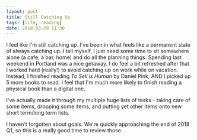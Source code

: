 ```yaml
---
layout: post
title: Still Catching Up
tags: [life, reading]
date: 2018-03-29 11:30
---
```


I feel like I'm still catching up.  I've been in what feels like a permanent state of always catching up.  I tell myself, I just need some time to sit somewhere alone (a cafe, a bar, home) and do all the planning things.  Spending last weekend in Portland was a nice getaway.  I do feel a bit refreshed after that.  I worked hard (really!) to avoid catching up on work while on vacation.  Instead, I finished reading *To Sell is Human* by Daniel Pink, AND I picked up 5 more books to read.  I feel that I'm much more likely to finish reading a physical book than a digital one.

I've actually made it through my multiple huge lists of tasks - taking care of some items, dropping some items, and putting yet other items onto new short term/long term lists.

I haven't forgotten about goals.  We're quickly approaching the end of 2018 Q1, so this is a really good time to review those.
